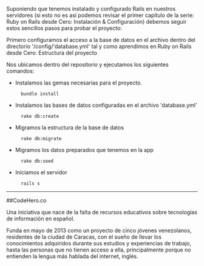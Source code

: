 Suponiendo que tenemos instalado y configurado Rails en nuestros servidores (si esto no es así podemos revisar el primer capítulo de la serie: Ruby on Rails desde Cero: Instalación & Configuración) debemos seguir estos sencillos pasos para probar el proyecto:

Primero configuramos el acceso a la base de datos en el archivo dentro del directorio '/config/'database.yml' tal y como aprendimos en Ruby on Rails desde Cero: Estructura del proyecto

Nos ubicamos dentro del repositorio y ejecutamos los siguientes comandos:

* Instalamos las gemas necesarias para el proyecto.

		bundle install
	
* Instalamos las bases de datos configuradas en el archivo 'database.yml'
	
		rake db:create 

* Migramos la estructura de la base de datos

		rake db:migrate

* Migramos los datos preparados que tenemos en la app
		
		rake db:seed 		

* Iniciamos el servidor

		rails s

***
##CodeHero.co

Una iniciativa que nace de la falta de recursos educativos sobre tecnologías de información en español.

Funda en mayo de 2013 como un proyecto de cinco jóvenes venezolanos, residentes de la ciudad de Caracas, con el sueño de llevar los conocimientos adquiridos durante sus estudios y experiencias de trabajo, hasta las personas que no tienen acceso a ella, principalmente porque no entienden la lengua más hablada del internet, inglés.